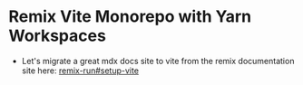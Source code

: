 # Remix Vite Monorepo with Yarn Workspaces

- Let's migrate a great mdx docs site to vite from the remix documentation site here: [remix-run#setup-vite](https://remix.run/docs/en/main/future/vite#setup-vite)
